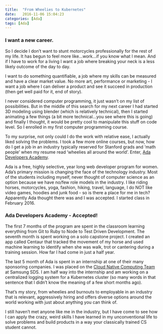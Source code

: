 ```yaml
---
title:  "From Wheelies to Kubernetes"
date:   2016-11-06 15:04:23
categories: [Ada]
tags: [Ada]
---
```

### I want a new career. 


So I decide I don’t want to stunt motorcycles professionally for the rest of my life. It has begun to feel more like...work...if you know what I mean. And if I have to work for a living I want a job where breaking your neck is a less likely outcome of the day to day. 


I want to do something quantifiable, a job where my skills can be measured and have a clear market value. No more art, performance or marketing - I want a job where I can deliver a product and see it succeed in production (then get well paid for it, end of story).


I never considered computer programming, it just wasn’t on my list of possibilities. But in the middle of this search for my next career I had started 3D modeling using blender (which is relatively technical), then I started animating a few things (a bit more technical...you see where this is going) and finally I thought, it would be pretty cool to manipulate this stuff on code level. So I enrolled in my first computer programming course. 


To my surprise, not only could I do the work with relative ease, I actually liked solving the problems. I took a few more online courses, but now, how do I get a job in an industry typically reserved for Stanford grads and ‘math people’ when my resume read ‘wheelies all around the world’. Enter, [Ada Developers Academy](http://adadevelopersacademy.org/). 


Ada is a free, highly selective, year long web developer program for women. Ada’s primary mission is changing the face of the technology industry. Most of the students including myself, never thought of computer science as an option because we have no/few role models in the industry. I like riding horses, motorcycles, yoga, fashion, hiking, travel, language, I do NOT like video games, hoodies and junk food - so is there a place for me in tech? Apparently Ada thought there was and I was accepted. I started class in February 2016.


### Ada Developers Academy - Accepted!


The first 7 months of the program are spent in the classroom learning everything from Git to Ruby to Node to Test Driven Development. The seventh month is spent working on a solo capstone project. I created an app called Centaur that tracked the movement of my horse and used machine learning to identify when she was walk, trot or cantering during a training session. How far I had come in just a half year. 


The last 5 month of Ada is spent in an internship at one of their many sponsoring companies. I was placed on the [Cloud Native Computing Team](http://www.samsungsdsa.com/cloud-infrastructure_kubernetes) at Samsung SDS. I am half way into the internship and am working on a centralized logging system for a Kubernetes cluster (so many words in that sentence that I didn’t know the meaning of a few short months ago). 


That’s my story, from wheelies and burnouts to employable in an industry that is relevant, aggressively hiring and offers diverse options around the world working with just about anything you can think of. 


I still haven’t met anyone like me in the industry, but I have come to see how I can apply the crazy, weird skills I have learned in my unconventional life to solve problems and build products in a way your classically trained CS student cannot. 



